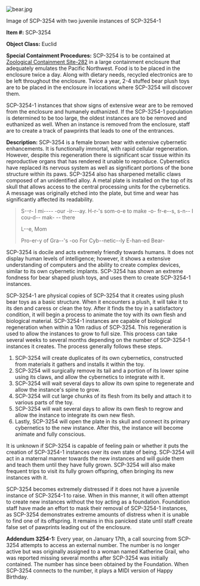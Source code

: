 ![bear.jpg](http://scp-wiki.wdfiles.com/local--files/scp-3254/bear.jpg)

Image of SCP-3254 with two juvenile instances of SCP-3254-1

**Item #:** SCP-3254

**Object Class:** Euclid

**Special Containment Procedures:** SCP-3254 is to be contained at [Zoological Containment Site-282](/scp-2579) in a large containment enclosure that adequately emulates the Pacific Northwest. Food is to be placed in the enclosure twice a day. Along with dietary needs, recycled electronics are to be left throughout the enclosure. Twice a year, 2-4 stuffed bear plush toys are to be placed in the enclosure in locations where SCP-3254 will discover them.

SCP-3254-1 instances that show signs of extensive wear are to be removed from the enclosure and humanely euthanized. If the SCP-3254-1 population is determined to be too large, the oldest instances are to be removed and euthanized as well. When an instance is removed from the enclosure, staff are to create a track of pawprints that leads to one of the entrances.

**Description:** SCP-3254 is a female brown bear with extensive cybernetic enhancements. It is functionally immortal, with rapid cellular regeneration. However, despite this regeneration there is significant scar tissue within its reproductive organs that has rendered it unable to reproduce. Cybernetics have replaced its nervous system as well as significant portions of the bone structure within its paws. SCP-3254 also has sharpened metallic claws composed of an unidentified alloy. A metal plate is installed on the top of its skull that allows access to the central processing units for the cybernetics. A message was originally etched into the plate, but time and wear has significantly affected its readability.

> S--r- I mi---- -our -ir---ay. H-r-'s som-o-e to make -o- fr-e--s, s-n-- I cou-d-- mak- -- there
> 
> L--e, Mom
> 
> Pro-er-y of Gra--'s -oo For Cyb--netic--ly E-han-ed Bear-

SCP-3254 is docile and acts extremely friendly towards humans. It does not display human levels of intelligence; however, it shows a extensive understanding of computers and the ability to create complex devices, similar to its own cybernetic implants. SCP-3254 has shown an extreme fondness for bear shaped plush toys, and uses them to create SCP-3254-1 instances.

SCP-3254-1 are physical copies of SCP-3254 that it creates using plush bear toys as a basic structure. When it encounters a plush, it will take it to its den and caress or clean the toy. After it finds the toy in a satisfactory condition, it will begin a process to animate the toy with its own flesh and biological material. SCP-3254-1 instances are capable of biological regeneration when within a 10m radius of SCP-3254. This regeneration is used to allow the instances to grow to full size. This process can take several weeks to several months depending on the number of SCP-3254-1 instances it creates. The process generally follows these steps.

1.  SCP-3254 will create duplicates of its own cybernetics, constructed from materials it gathers and installs it within the toy.
2.  SCP-3254 will surgically remove its tail and a portion of its lower spine using its claws, and allow the cybernetics to integrate with it.
3.  SCP-3254 will wait several days to allow its own spine to regenerate and allow the instance's spine to grow.
4.  SCP-3254 will cut large chunks of its flesh from its belly and attach it to various parts of the toy.
5.  SCP-3254 will wait several days to allow its own flesh to regrow and allow the instance to integrate its own new flesh.
6.  Lastly, SCP-3254 will open the plate in its skull and connect its primary cybernetics to the new instance. After this, the instance will become animate and fully conscious.

It is unknown if SCP-3254 is capable of feeling pain or whether it puts the creation of SCP-3254-1 instances over its own state of being. SCP-3254 will act in a maternal manner towards the new instances and will guide them and teach them until they have fully grown. SCP-3254 will also make frequent trips to visit its fully grown offspring, often bringing its new instances with it.

SCP-3254 becomes extremely distressed if it does not have a juvenile instance of SCP-3254-1 to raise. When in this manner, it will often attempt to create new instances without the toy acting as a foundation. Foundation staff have made an effort to mask their removal of SCP-3254-1 instances, as SCP-3254 demonstrates extreme amounts of distress when it is unable to find one of its offspring. It remains in this panicked state until staff create false set of pawprints leading out of the enclosure.

**Addendum 3254-1:** Every year, on January 17th, a call sourcing from SCP-3254 attempts to access an external number. The number is no longer active but was originally assigned to a woman named Katherine Grail, who was reported missing several months after SCP-3254 was initially contained. The number has since been obtained by the Foundation. When SCP-3254 connects to the number, it plays a MIDI version of Happy Birthday.